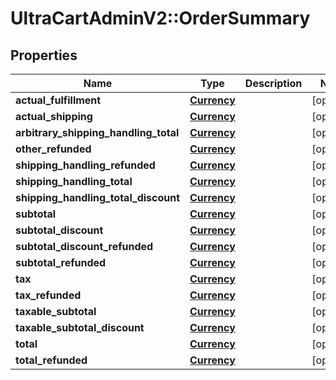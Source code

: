 # UltraCartAdminV2::OrderSummary

## Properties
Name | Type | Description | Notes
------------ | ------------- | ------------- | -------------
**actual_fulfillment** | [**Currency**](Currency.md) |  | [optional] 
**actual_shipping** | [**Currency**](Currency.md) |  | [optional] 
**arbitrary_shipping_handling_total** | [**Currency**](Currency.md) |  | [optional] 
**other_refunded** | [**Currency**](Currency.md) |  | [optional] 
**shipping_handling_refunded** | [**Currency**](Currency.md) |  | [optional] 
**shipping_handling_total** | [**Currency**](Currency.md) |  | [optional] 
**shipping_handling_total_discount** | [**Currency**](Currency.md) |  | [optional] 
**subtotal** | [**Currency**](Currency.md) |  | [optional] 
**subtotal_discount** | [**Currency**](Currency.md) |  | [optional] 
**subtotal_discount_refunded** | [**Currency**](Currency.md) |  | [optional] 
**subtotal_refunded** | [**Currency**](Currency.md) |  | [optional] 
**tax** | [**Currency**](Currency.md) |  | [optional] 
**tax_refunded** | [**Currency**](Currency.md) |  | [optional] 
**taxable_subtotal** | [**Currency**](Currency.md) |  | [optional] 
**taxable_subtotal_discount** | [**Currency**](Currency.md) |  | [optional] 
**total** | [**Currency**](Currency.md) |  | [optional] 
**total_refunded** | [**Currency**](Currency.md) |  | [optional] 


